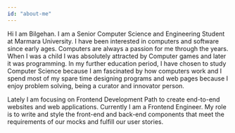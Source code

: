 ```yaml
---
id: "about-me"
---
```

Hi I am Bilgehan. I am a Senior Computer Science and Engineering Student at Marmara University. I have been interested in computers and software since early ages. Computers are always a passion for me through the years. When I was a child I was absolutely attracted by Computer games and later it was programming. In my further education period, I have chosen to study Computer Science because I am fascinated by how computers work and I spend most of my spare time designing programs and web pages because I enjoy problem solving, being a curator and innovator person.

Lately I am focusing on Frontend Development Path to create end-to-end websites and web applications. Currently I am a Frontend Engineer. My role is to write and style the front-end and back-end components that meet the requirements of our mocks and fulfill our user stories.   
